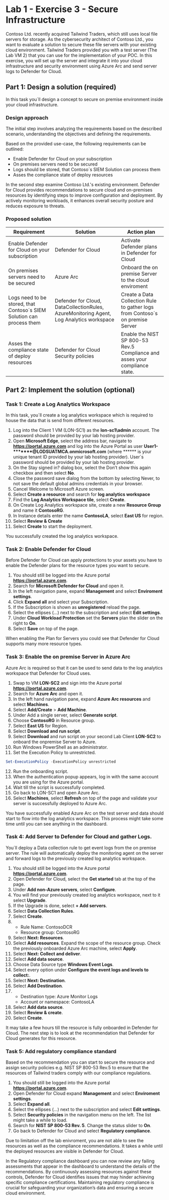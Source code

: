 # Lab 1 - Exercise 3 - Secure Infrastructure

Contoso Ltd. recently acquired Tailwind Traders, which still uses local file servers for storage. As the cybersecurity architect of Contoso Ltd., you want to evaluate a solution to secure these file servers with your existing cloud environment. Tailwind Traders provided you with a test server (The Lab VM 2) that you can use for the implementation of your POC. In this exercise, you will set up the server and integrate it into your cloud infrastructure and security environment using Azure Arc and send server logs to Defender for Cloud.

## Part 1: Design a solution (required)

In this task you´ll design a concept to secure on premise environment inside your cloud infrastructure.

### Design approach

The initial step involves analyzing the requirements based on the described scenario, understanding the objectives and defining the requirements.

Based on the provided use-case, the following requirements can be outlined:

- Enable Defender for Cloud on your subscription
- On premises servers need to be secured
- Logs should be stored, that Contoso´s SIEM Solution can process them
- Asses the compliance state of deploy resources

In the second step examine Contoso Ltd.'s existing environment. Defender for Cloud provides recommendations to secure cloud and on-premises resources by identifying steps to improve configuration and deployment. By actively monitoring workloads, it enhances overall security posture and reduces exposure to threats.

### Proposed solution

|Requirement|Solution|Action plan|
|----|----|----|
|Enable Defender for Cloud on your subscription| Defender for Cloud | Activate Defender plans in Defender for Cloud |
|On premises servers need to be secured | Azure Arc | Onboard the on premise Server to the cloud enviroment |
|Logs need to be stored, that Contoso´s SIEM Solution can process them |Defender for Cloud, DataCollectionRules, AzureMonitoring Agent, Log Analytics workspace | Create a Data Collection Rule to gather logs from Contoso´s on premise Server |
|Asses the compliance state of deploy resources | Defender for Cloud Security policies| Enable the NIST SP 800-53 Rev.5 Compliance and asses your compliance state.|

## Part 2: Implement the solution (optional)

### Task 1: Create a Log Analytics Workspace

In this task, you´ll create a log analytics workspace which is required to house the data that is send from different resources.

1. Log into the Client 1 VM (LON-SC1) as the **lon-sc1\admin** account. The password should be provided by your lab hosting provider.
2. Open **Microsoft Edge**, select the address bar, navigate to **https://portal.azure.com** and log into the Azure Portal as user **User1-*******@LODSUATMCA.onmicrosoft.com** (where ****** is your unique tenant ID provided by your lab hosting provider). User´s password should be provided by your lab hosting provider.
3. On the Stay signed in? dialog box, select the Don’t show this again checkbox and then select **No**.
4. Close the password save dialog from the bottom by selecting Never, to not save the default global admins credentials in your browser.
5. Cancel Welcome to Microsoft Azure screen.
6. Select **Create a resource** and search for **log analytics workspace**
7. Find the **Log Analytics Workspace tile**, select **Create**.
8. On Create Log Analytics workspace site, create a new **Resource Group** and name it **ContosoRG**.
9. In Instance details enter the name **ContosoLA**, select **East US** for region.
10. Select **Review & Create**
11. Select **Create** to start the deployment.

You successfully created the log analytics workspace.

### Task 2: Enable Defender for Cloud

Before Defender for Cloud can apply protections to your assets you have to enable the Defender plans for the resource types you want to secure.

1. You should still be logged into the Azure portal **https://portal.azure.com**.
2. Search for **Microsoft Defender for Cloud** and open it.
3. In the left navigation pane, expand **Management** and select **Enviroment settings**.
4. Click **Expand all** and select your Subscription.
5. If the Subscription is shown as **unregistered** reload the page.
6. Select the ellipses (...) next to the subscription and select **Edit settings**.
7. Under **Cloud Workload Protection** set the **Servers** plan the slider on the right to **On**.
8. Select **Save** on top of the page.
   
When enabling the Plan for Servers you could see that Defender for Cloud supports many more resource types.

### Task 3: Enable the on premise Server in Azure Arc

Azure Arc is required so that it can be used to send data to the log analytics workspace that Defender for Cloud uses.

1. Swap to VM **LON-SC2** and sign into the Azure portal **https://portal.azure.com**.
2. Search for **Azure Arc** and open it.
3. In the left hand navigation pane, expand **Azure Arc resources** and select **Machines**.
4. Select **Add/Create** > **Add Machine**.
5. Under Add a single server, select **Generate script**.
6. Choose **ContosoRG** in Resource group.
7. Select **East US** for Region.
8. Select **Download and run script**.
9. Select **Download** and run script on your second Lab Client **LON-SC2** to onboard the onpremise Server to Azure.
10. Run Windows PowerShell as an administrator.
11. Set the Execution Policy to unrestricted.
```Powershell
Set-ExecutionPolicy -ExecutionPolicy unrestricted
```
12. Run the onboarding script.
13. When the authentication popup appears, log in with the same account you are using for the Azure portal.
14. Wait till the script is successfully completed.
15. Go back to LON-SC1 and open Azure Arc.
16. Select **Machines**, select **Refresh** on top of the page and validate your server is successfully deployed to Azure Arc.

You have successfully enabled Azure Arc on the test server and data should start to flow into the log analytics workspace. This process might take some time until you can see anything in the dashboard.

### Task 4: Add Server to Defender for Cloud and gather Logs.

You´ll deploy a Data collection rule to get event logs from the on premise server. The rule will automatically deploy the monitoring agent on the server and forward logs to the previously created log analytics workspace.

1. You should still be logged into the Azure portal **https://portal.azure.com**.
2. Open Defender for Cloud, select the **Get started** tab at the top of the page.
3. Under **Add non-Azure servers**, select **Configure**.
4. You will find your previously created log analytics workspace, next to it select **Upgrade**.
5. If the Upgrade is done, select **+ Add servers**.
6. Select **Data Collection Rules**.
7. Select **Create**.
8. - Rule Name: ContosoDCR
   - Resource group: ContosoRG
9. Select **Next: Resources**.
10. Select **Add resources**. Expand the scope of the resource group. Check the previously onboarded Azure Arc machine, select **Apply**.
11. Select **Next: Collect and deliver**.
12. Select **Add data source**.
13. Choose Data Source type **Windows Event Logs**.
14. Select every option under **Configure the event logs and levels to collect:**.
15. Select **Next: Destination**.
16. Select **Add Destination**.
17.  - Destination type: Azure Monitor Logs
     - Account or namespace: ContosoLA
18. Select **Add data source**.
19. Select **Review & create**.
20. Select **Create**.

It may take a few hours till the resource is fully onboarded in Defender for Cloud. The next step is to look at the recommendation that Defender for Cloud generates for this resource.

### Task 5: Add regulatory compliance standard

Based on the recommendation you can start to secure the resource and assign security policies e.g. NIST SP 800-53 Rev.5 to ensure that the resources of Tailwind traders comply with our compliance regulations.

1. You should still be logged into the Azure portal **https://portal.azure.com**.
2. Open Defender for Cloud expand **Management** and select **Enviroment settings**.
3. Select **Expand all**.
4. Select the ellipses (...) next to the subscription and select **Edit settings**.
5. Select **Security policies** in the navigation menu on the left. The list might take a while to load.
6. Search for **NIST SP 800-53 Rev. 5**. Change the status slider to **On**. 
7. Go back to Defender for Cloud and select **Regulatory compliance**.

Due to limitation off the lab enivroment, you are not able to see the resources as well as the compliance recommendations. It takes a while until the deployed resources are visible in Defender for Cloud.

In the Regulatory compliance dashboard you can now review any failing assessments that appear in the dashboard to understand the details of the recommendations.
By continuously assessing resources against these controls, Defender for Cloud identifies issues that may hinder achieving specific compliance certifications. Maintaining regulatory compliance is crucial for safeguarding your organization’s data and ensuring a secure cloud environment.
